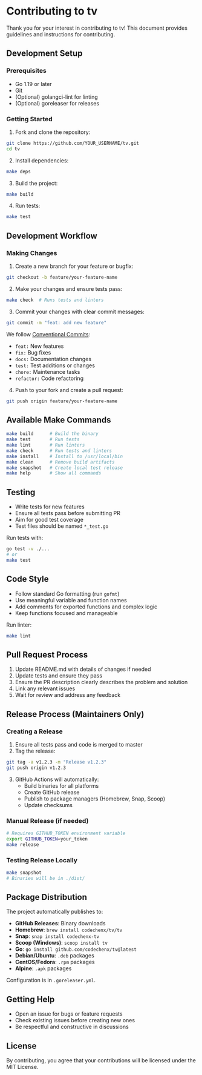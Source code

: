 # Contributing to tv

Thank you for your interest in contributing to tv! This document provides guidelines and instructions for contributing.

## Development Setup

### Prerequisites

- Go 1.19 or later
- Git
- (Optional) golangci-lint for linting
- (Optional) goreleaser for releases

### Getting Started

1. Fork and clone the repository:
```bash
git clone https://github.com/YOUR_USERNAME/tv.git
cd tv
```

2. Install dependencies:
```bash
make deps
```

3. Build the project:
```bash
make build
```

4. Run tests:
```bash
make test
```

## Development Workflow

### Making Changes

1. Create a new branch for your feature or bugfix:
```bash
git checkout -b feature/your-feature-name
```

2. Make your changes and ensure tests pass:
```bash
make check  # Runs tests and linters
```

3. Commit your changes with clear commit messages:
```bash
git commit -m "feat: add new feature"
```

We follow [Conventional Commits](https://www.conventionalcommits.org/):
- `feat:` New features
- `fix:` Bug fixes
- `docs:` Documentation changes
- `test:` Test additions or changes
- `chore:` Maintenance tasks
- `refactor:` Code refactoring

4. Push to your fork and create a pull request:
```bash
git push origin feature/your-feature-name
```

## Available Make Commands

```bash
make build      # Build the binary
make test       # Run tests
make lint       # Run linters
make check      # Run tests and linters
make install    # Install to /usr/local/bin
make clean      # Remove build artifacts
make snapshot   # Create local test release
make help       # Show all commands
```

## Testing

- Write tests for new features
- Ensure all tests pass before submitting PR
- Aim for good test coverage
- Test files should be named `*_test.go`

Run tests with:
```bash
go test -v ./...
# or
make test
```

## Code Style

- Follow standard Go formatting (run `gofmt`)
- Use meaningful variable and function names
- Add comments for exported functions and complex logic
- Keep functions focused and manageable

Run linter:
```bash
make lint
```

## Pull Request Process

1. Update README.md with details of changes if needed
2. Update tests and ensure they pass
3. Ensure the PR description clearly describes the problem and solution
4. Link any relevant issues
5. Wait for review and address any feedback

## Release Process (Maintainers Only)

### Creating a Release

1. Ensure all tests pass and code is merged to master
2. Tag the release:
```bash
git tag -a v1.2.3 -m "Release v1.2.3"
git push origin v1.2.3
```

3. GitHub Actions will automatically:
   - Build binaries for all platforms
   - Create GitHub release
   - Publish to package managers (Homebrew, Snap, Scoop)
   - Update checksums

### Manual Release (if needed)

```bash
# Requires GITHUB_TOKEN environment variable
export GITHUB_TOKEN=your_token
make release
```

### Testing Release Locally

```bash
make snapshot
# Binaries will be in ./dist/
```

## Package Distribution

The project automatically publishes to:

- **GitHub Releases**: Binary downloads
- **Homebrew**: `brew install codechenx/tv/tv`
- **Snap**: `snap install codechenx-tv`
- **Scoop (Windows)**: `scoop install tv`
- **Go**: `go install github.com/codechenx/tv@latest`
- **Debian/Ubuntu**: `.deb` packages
- **CentOS/Fedora**: `.rpm` packages
- **Alpine**: `.apk` packages

Configuration is in `.goreleaser.yml`.

## Getting Help

- Open an issue for bugs or feature requests
- Check existing issues before creating new ones
- Be respectful and constructive in discussions

## License

By contributing, you agree that your contributions will be licensed under the MIT License.

